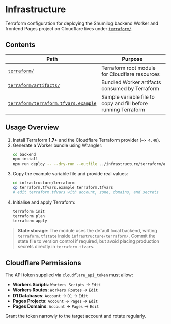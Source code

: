 # Infrastructure

Terraform configuration for deploying the Shumilog backend Worker and frontend Pages project on Cloudflare lives under [`terraform/`](./terraform/).

## Contents

| Path | Purpose |
| --- | --- |
| [`terraform/`](./terraform/) | Terraform root module for Cloudflare resources |
| [`terraform/artifacts/`](./terraform/artifacts/) | Bundled Worker artifacts consumed by Terraform |
| [`terraform/terraform.tfvars.example`](./terraform/terraform.tfvars.example) | Sample variable file to copy and fill before running Terraform |

## Usage Overview

1. Install Terraform **1.7+** and the Cloudflare Terraform provider (`~> 4.40`).
2. Generate a Worker bundle using Wrangler:
   ```bash
   cd backend
   npm install
   npm run deploy -- --dry-run --outfile ../infrastructure/terraform/artifacts/backend-worker.mjs
   ```
3. Copy the example variable file and provide real values:
   ```bash
   cd infrastructure/terraform
   cp terraform.tfvars.example terraform.tfvars
   # edit terraform.tfvars with account, zone, domains, and secrets
   ```
4. Initialise and apply Terraform:
   ```bash
   terraform init
   terraform plan
   terraform apply
   ```

> **State storage**: The module uses the default local backend, writing `terraform.tfstate` inside `infrastructure/terraform/`. Commit the state file to version control if required, but avoid placing production secrets directly in `terraform.tfvars`.

## Cloudflare Permissions

The API token supplied via `cloudflare_api_token` must allow:

- **Workers Scripts**: `Workers Scripts` → `Edit`
- **Workers Routes**: `Workers Routes` → `Edit`
- **D1 Databases**: `Account` → `D1` → `Edit`
- **Pages Projects**: `Account` → `Pages` → `Edit`
- **Pages Domains**: `Account` → `Pages` → `Edit`

Grant the token narrowly to the target account and rotate regularly.
